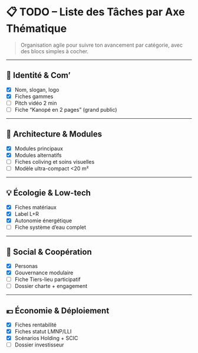 # 📋 TODO – Liste des Tâches par Axe Thématique

> Organisation agile pour suivre ton avancement par catégorie, avec des blocs simples à cocher.

---

## 🌳 Identité & Com’

- [x] Nom, slogan, logo
- [x] Fiches gammes
- [ ] Pitch vidéo 2 min
- [ ] Fiche “Kanopé en 2 pages” (grand public)

---

## 🧱 Architecture & Modules

- [x] Modules principaux
- [x] Modules alternatifs
- [ ] Fiches coliving et soins visuelles
- [ ] Modèle ultra-compact <20 m²

---

## 💡 Écologie & Low-tech

- [x] Fiches matériaux
- [x] Label L+R
- [x] Autonomie énergétique
- [ ] Fiche système d’eau complet

---

## 🤝 Social & Coopération

- [x] Personas
- [x] Gouvernance modulaire
- [ ] Fiche Tiers-lieu participatif
- [ ] Dossier charte + engagement

---

## 💶 Économie & Déploiement

- [x] Fiches rentabilité
- [x] Fiches statut LMNP/LLI
- [x] Scénarios Holding + SCIC
- [ ] Dossier investisseur
